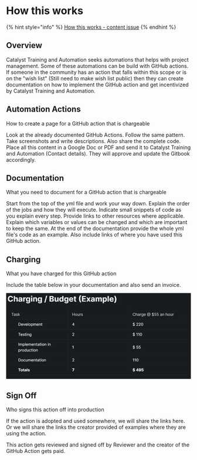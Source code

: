 # How this works

{% hint style="info" %}
[How this works - content issue](https://github.com/Catalyst-Auditing/Training-and-Automation-Coordination/issues/38)
{% endhint %}

## Overview

Catalyst Training and Automation seeks automations that helps with project management. Some of these automations can be build with GitHub actions. If someone in the community has an action that falls within this scope or is on the "wish list" (Still need to make wish list public) then they can create documentation on how to implement the GitHub action and get incentivized by Catalyst Training and Automation.&#x20;

## Automation Actions

How to create a page for a GitHub action that is chargeable

Look at the already documented GitHub Actions. Follow the same pattern. Take screenshots and write descriptions. Also share the complete code. Place all this content in a Google Doc or PDF and send it to Catalyst Training and Automation (Contact details). They will approve and update the Gitbook accordingly.

## Documentation

What you need to document for a GitHub action that is chargeable

Start from the top of the yml file and work your way down. Explain the order of the jobs and how they will execute. Indicate small snippets of code as you explain every step. Provide links to other resources where applicable. Explain which variables or values can be changed and which are important to keep the same. At the end of the documentation provide the whole yml file's code as an example. Also include links of where you have used this GitHub action.&#x20;

## Charging

What you have charged for this GitHub action

Include the table below in your documentation and also send an invoice.

![Example](<../.gitbook/assets/Gitbook (6).png>)



## Sign Off

Who signs this action off into production

If the action is adopted and used somewhere, we will share the links here. Or we will share the links the creator provided of examples where they are using the action.

This action gets reviewed and signed off by Reviewer and the creator of the GitHub Action gets paid.&#x20;
